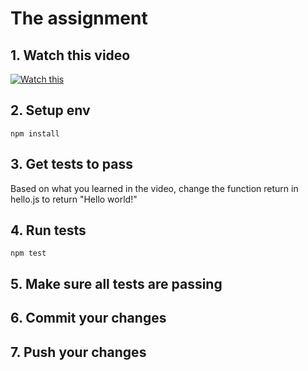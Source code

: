 # The assignment

## 1. Watch this video
[![Watch this](https://img.youtube.com/vi/FioqUnOGlq8/0.jpg)](https://www.youtube.com/watch?v=FioqUnOGlq8)

## 2. Setup env
`npm install`

## 3. Get tests to pass
Based on what you learned in the video, change the function return in hello.js to return "Hello world!"

## 4. Run tests
`npm test`

## 5. Make sure all tests are passing

## 6. Commit your changes

## 7. Push your changes

